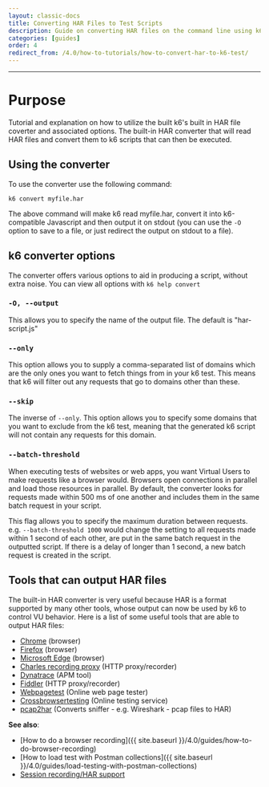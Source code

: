```yaml
---
layout: classic-docs
title: Converting HAR Files to Test Scripts
description: Guide on converting HAR files on the command line using k6 to create load testing scripts
categories: [guides]
order: 4
redirect_from: /4.0/how-to-tutorials/how-to-convert-har-to-k6-test/
---
```


***

# Purpose

Tutorial and explanation on how to utilize the built k6's built in HAR file coverter and associated options. The built-in HAR converter that will read HAR files and convert them to k6 scripts that can then be executed.

## Using the converter

To use the converter use the following command:

`k6 convert myfile.har`

The above command will make k6 read myfile.har, convert it into k6-compatible Javascript and then output it on stdout (you can use the `-O` option to save to a file, or just redirect the output on stdout to a file).


## k6 converter options

The converter offers various options to aid in producing a script, without extra noise. You can view all options with `k6 help convert`

### `-O, --output`
This allows you to specify the name of the output file. The default is "har-script.js"

### `--only`
This option allows you to supply a comma-separated list of domains which are the only ones you want to fetch things from in your k6 test. This means that k6 will filter out any requests that go to domains other than these.

### `--skip`
The inverse of `--only`. This option allows you to specify some domains that you want to exclude from the k6 test, meaning that the generated k6 script will not contain any requests for this domain.

### `--batch-threshold`

When executing tests of websites or web apps, you want Virtual Users to make requests like a browser would. Browsers open connections in parallel and load those resources in parallel. By default, the converter looks for requests made within 500 ms of one another and includes them in the same batch request in your script.

This flag allows you to specify the maximum duration between requests. e.g. `--batch-threshold 1000` would change the setting to all requests made within 1 second of each other, are put in the same batch request in the outputted script. If there is a delay of longer than 1 second, a new batch request is created in the script.


## Tools that can output HAR files

The built-in HAR converter is very useful because HAR is a format supported by many other tools, whose output can now be used by k6 to control VU behavior. Here is a list of some useful tools that are able to output HAR files:

- [Chrome](https://www.google.com/chrome/) (browser)
- [Firefox](https://www.mozilla.org/en-US/firefox/) (browser)
- [Microsoft Edge](https://www.microsoft.com/en-us/windows/microsoft-edge) (browser)
- [Charles recording proxy](http://www.charlesproxy.com/) (HTTP proxy/recorder)
- [Dynatrace](https://www.dynatrace.com/) (APM tool)
- [Fiddler](http://www.telerik.com/fiddler) (HTTP proxy/recorder)
- [Webpagetest](http://www.webpagetest.org/) (Online web page tester)
- [Crossbrowsertesting](http://crossbrowsertesting.com/) (Online testing service)
- [pcap2har](https://github.com/andrewf/pcap2har) (Converts sniffer - e.g. Wireshark - pcap files to HAR)

**See also**:
- [How to do a browser recording]({{ site.baseurl }}/4.0/guides/how-to-do-browser-recording)
- [How to load test with Postman collections]({{ site.baseurl }}/4.0/guides/load-testing-with-postman-collections)
- [Session recording/HAR support](https://docs.k6.io/docs/session-recording-har-support)
